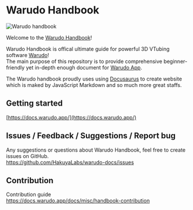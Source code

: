 
# Warudo Handbook

![Warudo handbook](https://docs.warudo.app/doc-img/intro-cover.jpg)

Welcome to the [Warudo Handbook](https://docs.warudo.app/)!

Warudo Handbook is offical ultimate guide for powerful 3D VTubing software [Warudo](https://warudo.app/)!   
The main purpose of this repository is to provide comprehensive beginner-friendly yet in-depth enough document for [Warudo App](https://warudo.app/).

The Warudo handbook proudly uses using [Docusaurus](https://docusaurus.io/) to create website which is maked by JavaScript Markdown and so much more great staffs.

## Getting started
[https://docs.warudo.app/](https://docs.warudo.app/)

## Issues / Feedback / Suggestions / Report bug

Any suggestions or questions about Warudo Handbook, feel free to create issues on GitHub.  
https://github.com/HakuyaLabs/warudo-docs/issues
 
## Contribution

Contribution guide  
https://docs.warudo.app/docs/misc/handbook-contribution
